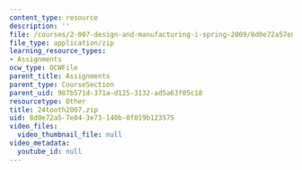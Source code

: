 ```yaml
---
content_type: resource
description: ''
file: /courses/2-007-design-and-manufacturing-i-spring-2009/8d0e72a57e843e73140b0f019b123575_24tooth2007.zip
file_type: application/zip
learning_resource_types:
- Assignments
ocw_type: OCWFile
parent_title: Assignments
parent_type: CourseSection
parent_uid: 987b571d-371a-d125-3132-ad5a63f05c18
resourcetype: Other
title: 24tooth2007.zip
uid: 8d0e72a5-7e84-3e73-140b-0f019b123575
video_files:
  video_thumbnail_file: null
video_metadata:
  youtube_id: null
---
```

